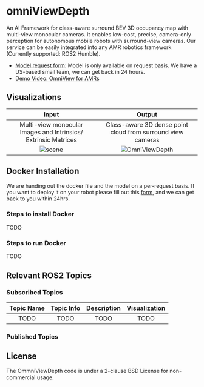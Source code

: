
# omniViewDepth
An AI Framework for class-aware surround BEV 3D occupancy map with multi-view monocular cameras. It enables low-cost, precise, camera-only perception for autonomous mobile robots with surround-view cameras.
Our service can be easily integrated into any AMR robotics framework (Currently supported: ROS2 Humble). 

* [Model request form](https://forms.gle/2JLW8mkCmrBkLmZw8): Model is only available on request basis. We have a US-based small team, we can get back in 24 hours.
* [Demo Video: OmniView for AMRs](https://www.youtube.com/watch?v=T_HIsUSDyoQ&ab_channel=SynapseMobility)

## Visualizations

|            Input           |            Output           |
|:--------------------------------------:|:--------------------------------------:|
| Multi-view monocular Images and Intrinsics/ Extrinsic Matrices | Class-aware 3D dense point cloud from surround view cameras |
| ![scene](https://github.com/synapsemobility/omniViewDepth/assets/163760520/c8332d52-31ac-4aa6-ab8c-b21a2e9cf792) | ![OmniViewDepth](https://github.com/synapsemobility/omniViewDepth/assets/163760520/7a9fc687-e15d-4f4d-80a3-77e6a1e900ad) |

## Docker Installation
We are handing out the docker file and the model on a per-request basis. If you want to deploy it on your robot please fill out this [form](https://forms.gle/2JLW8mkCmrBkLmZw8), and we can get back to you within 24hrs.

### Steps to install Docker
TODO
### Steps to run Docker
TODO
## Relevant ROS2 Topics

### Subscribed Topics
|            Topic Name           |            Topic Info           |     Description  | Visualization | 
|:--------------------------------------:|:--------------------------------------:| :--------------------------------------:| :--------------------------------------:|
| TODO | TODO |TODO | TODO | 

### Published Topics

## License
The OmmniViewDepth code is under a 2-clause BSD License for non-commercial usage.

